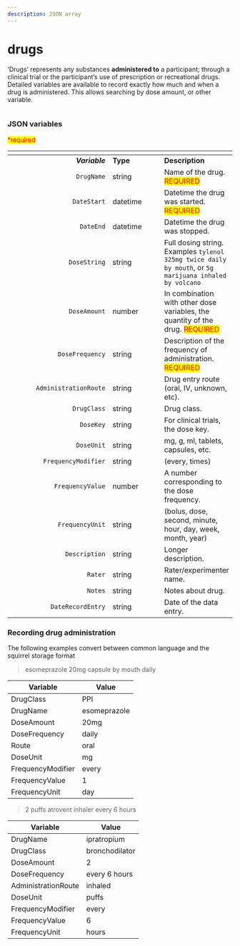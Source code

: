 ```yaml
---
description: JSON array
---
```


# drugs

‘Drugs’ represents any substances **administered to** a participant; through a clinical trial or the participant’s use of prescription or recreational drugs. Detailed variables are available to record exactly how much and when a drug is administered. This allows searching by dose amount, or other variable.

<figure><img src="https://mermaid.ink/img/pako:eNqVlF1vmzAUhv9K5CoSkSAiEU2JK_Wqu5mmTVrvJm48fEi8Akb-0MKi_PfZBjuB9qLlAr8HP-_x8TFwRiWngDA6CNIdF99-Fu3CXIJzlSRPHSlfyQGicVw9Xmejry8_vju1MiAlikT2dovYBKyDmrUgo6BmBJw6EKyBVsnoRs8om5qyUrk1EqsYb4noVwPlniZPUv_-A6VJ5IXPMs4fBNcdaUndSyYjFyU-9Ki32nRKU2ZKH8d3iAaI1MIgXrzDUKEPMnL3MDsktEuY_doV3PB2OtQ6r3K5HCzJ2h6SII2sWG3PyUoPvUVtHywoJ2e1XN403mLXcICv8cI9WHlfOFRXxxgMHh_NHH4j1uD1YPDRxBC2oPoaFqF8y9T4rqqq2HRL8FdIKJFHIgTp8XZqmqzyGeOsC5-xTlrxEePMHk70I96xN_YFCzjcp2k8GPBdlmWjTv4yqo44604oRg2IhjBqvv2zTVQgdYQGCoSNpFARXasCFe3FoLozrYcvlCkuEK5ILSFGRCv-0rclwkpo8NAzI-ZX0gTKfG-_OJ_ECJ_RCeE0Rj3C23S33uXZQ77LNw_bfJ_llxj9c450vR-u_H6_2ey2eX75DyVukzc?type=png" alt=""><figcaption></figcaption></figure>

### JSON variables

<mark style="color:red;">\*required</mark>

<table data-header-hidden><thead><tr><th width="244" align="right"></th><th width="120"></th><th></th></tr></thead><tbody><tr><td align="right"><em><strong>Variable</strong></em></td><td><strong>Type</strong></td><td><strong>Description</strong></td></tr><tr><td align="right"><code>DrugName</code></td><td>string</td><td>Name of the drug. <mark style="color:red;">REQUIRED</mark></td></tr><tr><td align="right"><code>DateStart</code></td><td>datetime</td><td>Datetime the drug was started. <mark style="color:red;">REQUIRED</mark></td></tr><tr><td align="right"><code>DateEnd</code></td><td>datetime</td><td>Datetime the drug was stopped.</td></tr><tr><td align="right"><code>DoseString</code></td><td>string</td><td>Full dosing string. Examples <code>tylenol 325mg twice daily by mouth</code>, or <code>5g marijuana inhaled by volcano</code></td></tr><tr><td align="right"><code>DoseAmount</code></td><td>number</td><td>In combination with other dose variables, the quantity of the drug. <mark style="color:red;">REQUIRED</mark></td></tr><tr><td align="right"><code>DoseFrequency</code></td><td>string</td><td>Description of the frequency of administration. <mark style="color:red;">REQUIRED</mark></td></tr><tr><td align="right"><code>AdministrationRoute</code></td><td>string</td><td>Drug entry route (oral, IV, unknown, etc).</td></tr><tr><td align="right"><code>DrugClass</code></td><td>string</td><td>Drug class.</td></tr><tr><td align="right"><code>DoseKey</code></td><td>string</td><td>For clinical trials, the dose key.</td></tr><tr><td align="right"><code>DoseUnit</code></td><td>string</td><td>mg, g, ml, tablets, capsules, etc.</td></tr><tr><td align="right"><code>FrequencyModifier</code></td><td>string</td><td>(every, times)</td></tr><tr><td align="right"><code>FrequencyValue</code></td><td>number</td><td>A number corresponding to the dose frequency.</td></tr><tr><td align="right"><code>FrequencyUnit</code></td><td>string</td><td>(bolus, dose, second, minute, hour, day, week, month, year)</td></tr><tr><td align="right"><code>Description</code></td><td>string</td><td>Longer description.</td></tr><tr><td align="right"><code>Rater</code></td><td>string</td><td>Rater/experimenter name.</td></tr><tr><td align="right"><code>Notes</code></td><td>string</td><td>Notes about drug.</td></tr><tr><td align="right"><code>DateRecordEntry</code></td><td>string</td><td>Date of the data entry.</td></tr></tbody></table>

### Recording drug administration

The following examples convert between common language and the squirrel storage format

> esomeprazole 20mg capsule by mouth daily

| Variable          | Value        |
| ----------------- | ------------ |
| DrugClass         | PPI          |
| DrugName          | esomeprazole |
| DoseAmount        | 20mg         |
| DoseFrequency     | daily        |
| Route             | oral         |
| DoseUnit          | mg           |
| FrequencyModifier | every        |
| FrequencyValue    | 1            |
| FrequencyUnit     | day          |

> 2 puffs atrovent inhaler every 6 hours

| Variable            | Value          |
| ------------------- | -------------- |
| DrugName            | ipratropium    |
| DrugClass           | bronchodilator |
| DoseAmount          | 2              |
| DoseFrequency       | every 6 hours  |
| AdministrationRoute | inhaled        |
| DoseUnit            | puffs          |
| FrequencyModifier   | every          |
| FrequencyValue      | 6              |
| FrequencyUnit       | hours          |

